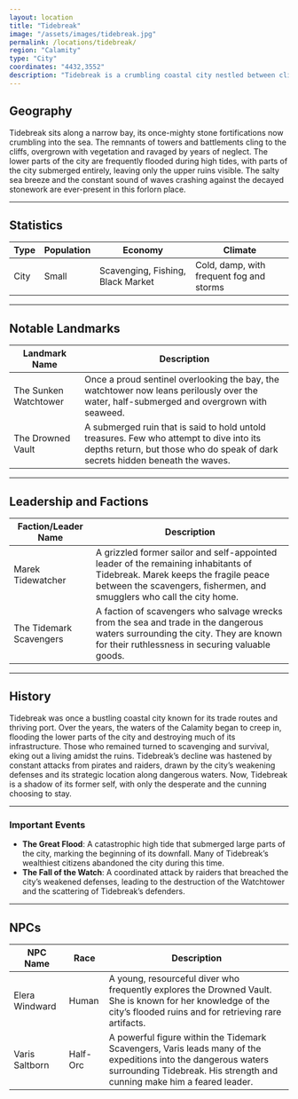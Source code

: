 ```yaml
---
layout: location
title: "Tidebreak"
image: "/assets/images/tidebreak.jpg"
permalink: /locations/tidebreak/
region: "Calamity"
type: "City"
coordinates: "4432,3552"
description: "Tidebreak is a crumbling coastal city nestled between cliffs and the sea. It was once a prosperous city of trade but has been ravaged by the ever-encroaching waters of the Calamity and the relentless erosion of time."
---
```


## Geography

Tidebreak sits along a narrow bay, its once-mighty stone fortifications now crumbling into the sea. The remnants of towers and battlements cling to the cliffs, overgrown with vegetation and ravaged by years of neglect. The lower parts of the city are frequently flooded during high tides, with parts of the city submerged entirely, leaving only the upper ruins visible. The salty sea breeze and the constant sound of waves crashing against the decayed stonework are ever-present in this forlorn place.

---

## Statistics

| Type               | Population | Economy                     | Climate                     |
|--------------------|------------|-----------------------------|-----------------------------|
| City | Small      | Scavenging, Fishing, Black Market | Cold, damp, with frequent fog and storms |

---

## Notable Landmarks

| Landmark Name          | Description                                                                                     |
|------------------------|-------------------------------------------------------------------------------------------------|
| The Sunken Watchtower   | Once a proud sentinel overlooking the bay, the watchtower now leans perilously over the water, half-submerged and overgrown with seaweed. |
| The Drowned Vault       | A submerged ruin that is said to hold untold treasures. Few who attempt to dive into its depths return, but those who do speak of dark secrets hidden beneath the waves. |

---

## Leadership and Factions

| Faction/Leader Name       | Description                                                                                     |
|---------------------------|-------------------------------------------------------------------------------------------------|
| Marek Tidewatcher          | A grizzled former sailor and self-appointed leader of the remaining inhabitants of Tidebreak. Marek keeps the fragile peace between the scavengers, fishermen, and smugglers who call the city home. |
| The Tidemark Scavengers    | A faction of scavengers who salvage wrecks from the sea and trade in the dangerous waters surrounding the city. They are known for their ruthlessness in securing valuable goods. |

---

## History

Tidebreak was once a bustling coastal city known for its trade routes and thriving port. Over the years, the waters of the Calamity began to creep in, flooding the lower parts of the city and destroying much of its infrastructure. Those who remained turned to scavenging and survival, eking out a living amidst the ruins. Tidebreak’s decline was hastened by constant attacks from pirates and raiders, drawn by the city’s weakening defenses and its strategic location along dangerous waters. Now, Tidebreak is a shadow of its former self, with only the desperate and the cunning choosing to stay.

---

### Important Events

- **The Great Flood**: A catastrophic high tide that submerged large parts of the city, marking the beginning of its downfall. Many of Tidebreak’s wealthiest citizens abandoned the city during this time.
- **The Fall of the Watch**: A coordinated attack by raiders that breached the city’s weakened defenses, leading to the destruction of the Watchtower and the scattering of Tidebreak’s defenders.

---

## NPCs

| NPC Name                | Race     | Description                                           |
|-------------------------|----------|-------------------------------------------------------|
| Elera Windward           | Human    | A young, resourceful diver who frequently explores the Drowned Vault. She is known for her knowledge of the city’s flooded ruins and for retrieving rare artifacts. |
| Varis Saltborn           | Half-Orc | A powerful figure within the Tidemark Scavengers, Varis leads many of the expeditions into the dangerous waters surrounding Tidebreak. His strength and cunning make him a feared leader. |
